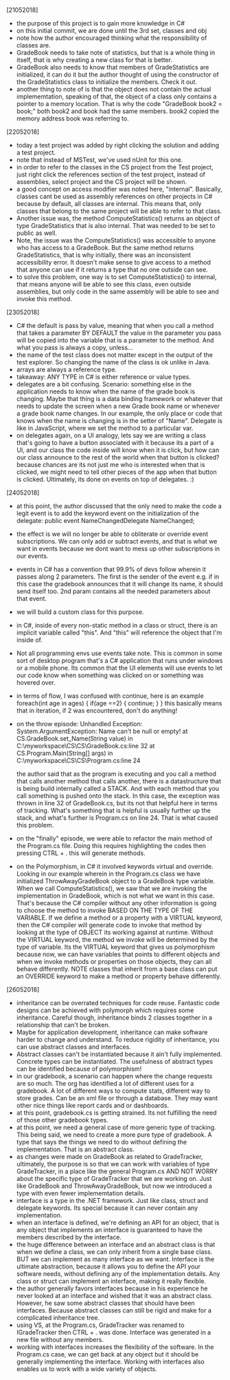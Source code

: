 [21052018]
- the purpose of this project is to gain more knowledge in C#
- on this initial commit, we are done until the 3rd set, classes and obj
- note how the author encouraged thinking what the responsibility of classes are. 
- GradeBook needs to take note of statistics, but that is a whole thing in itself, that is why creating a new class for that is better.
- GradeBook also needs to know that members of GradeStatistics are initialized, it can do it but the author thought of using the constructor of the GradeStatistics class to initialize the members. Check it out.
- another thing to note of is that the object does not contain the actual implememtation, speaking of that, the object of a class only contains a pointer to a memory location. That is why the code "GradeBook book2 = book;" both book2 and book had the same members. book2 copied the memory address book was referring to.

[22052018]
- today a test project was added by right clicking the solution and adding a test project.
- note that instead of MSTest, we've used nUnit for this one. 
- in order to refer to the classes in the CS project from the Test project, just right click the references section of the test project, instead of assemblies, select project and the CS project will be shown.
- a good concept on access modifier was noted here, "internal". Basically, classes cant be used as assembly references on other projects in C# because by default, all classes are internal. This means that, only classes that belong to the same project will be able to refer to that class.
- Another issue was, the method ComputeStatistics() returns an object of type GradeStatistics that is also internal. That was needed to be set to public as well. 
- Note, the issue was the ComputeStatistics() was accessible to anyone who has access to a GradeBook. But the same method returns GradeStatistics, that is why initially, there was an inconsistent accessibility error. It doesn't make sense to give access to a method that anyone can use if it returns a type that no one outside can see. 
- to solve this problem, one way is to set ComputeStatistics() to internal, that means anyone will be able to see this class, even outside assemblies, but only code in the same assembly will be able to see and invoke this method.

[23052018]
- C# the default is pass by value, meaning that when you call a method that takes a parameter BY DEFAULT the value in the parameter you pass will be copied into the variable that is a parameter to the method. And what you pass is always a copy, unless...
- the name of the test class does not matter except in the output of the test explorer. So changing the name of the class is ok unlike in Java.
- arrays are always a reference type.
- takeaway: ANY TYPE in C# is either reference or value types.
- delegates are a bit confusing. Scenario: something else in the application needs to know when the name of the grade book is changing. Maybe that thing is a data binding framework or whatever that needs to update the screen when a new Grade book name or whenever a grade book name changes. In our example, the only place or code that knows when the name is changing is in the setter of "Name". Delegate is like in JavaScript, where we set the method to a particular var. 
- on delegates again, on a UI analogy, lets say we are writing a class that's going to have a button associated with it because its a part of a UI, and our class the code inside will know when it is click, but how can our class announce to the rest of the world when that button is clicked? because chances are its not just me who is interested when that is clicked, we might need to tell other pieces of the app when that button is clicked. Ultimately, its done on events on top of delegates. :)

[24052018]
- at this point, the author discussed that the only need to make the code a legit event is to add the keyword event on the initialization of the delegate: public event NameChangedDelegate NameChanged;
- the effect is we will no longer be able to obliterate or override event subscriptions. We can only add or subtract events, and that is what we want in events because we dont want to mess up other subscriptions in our events.
- events in C# has a convention that 99.9% of devs follow wherein it passes along 2 parameters. The first is the sender of the event e.g. if in this case the gradebook announces that it will change its name, it should send itself too. 2nd param contains all the needed parameters about that event.
- we will build a custom class for this purpose.
- in C#, inside of every non-static method in a class or struct, there is an implicit variable called "this". And "this" will reference the object that I'm inside of. 
- Not all programming envs use events take note. This is common in some sort of desktop program that's a C# application that runs under windows or a mobile phone. Its common that the UI elements will use events to let our code know when something was clicked on or something was hovered over. 
- in terms of flow, I was confused with continue, here is an example
  foreach(int age in ages)
  {
     if(age ==2)
	 {
	    continue;
	 }
  }
  this basically means that in iteration, if 2 was encountered, don't do anything!
- on the throw episode:
  Unhandled Exception: System.ArgumentException: Name can't be null or empty!
   at CS.GradeBook.set_Name(String value) in C:\myworkspace\CS\CS\GradeBook.cs:line 32
   at CS.Program.Main(String[] args) in C:\myworkspace\CS\CS\Program.cs:line 24
  
  the author said that as the program is executing and you call a method that calls another method that calls another, there is a datastructure that is being build internally called a STACK. And with each method that you call something is pushed onto the stack. In this case, the exception was thrown in line 32 of GradeBook.cs, but its not that helpful here in terms of tracking. What's something that is helpful is usually further up the stack, and what's further is Program.cs on line 24. That is what caused this problem.
- on the "finally" episode, we were able to refactor the main method of the Program.cs file. Doing this requires highlighting the codes then pressing CTRL + .
  this will generate methods.
- on the Polymorphism, in C# it involved keywords virtual and override. Looking in our example wherein in the Program.cs class we have initialized ThrowAwayGradeBook object to a GradeBook type variable. When we call ComputeStatistics(), we saw that we are invoking the implementation in GradeBook, which is not what we want in this case. That's because the C# compiler without any other information is going to choose the method to invoke BASED ON THE TYPE OF THE VARIABLE. If we define a method or a property with a VIRTUAL keyword, then the C# compiler will generate code to invoke that method by looking at the type of OBJECT its working against at runtime. Without the VIRTUAL keyword, the method we invoke will be determined by the type of variable. Its the VIRTUAL keyword that gives us polymorphism because now, we can have variables that points to different objects and when we invoke methods or properties on those objects, they can all behave differently. NOTE classes that inherit from a base class can put an OVERRIDE keyword to make a method or property behave differently. 

[26052018]
- inheritance can be overrated techniques for code reuse. Fantastic code designs can be achieved with polymorph which requires some inheritance. Careful though, inheritance binds 2 classes together in a relationship that can't be broken.
- Maybe for application development, inheritance can make software harder to change and understand. To reduce rigidity of inheritance, you can use abstract classes and interfaces.
- Abstract classes can't be instantiated because it ain't fully implemented. Concrete types can be instantiated. The usefulness of abstract types can be identified because of polymorphism!
- in our gradebook, a scenario can happen where the change requests are so much. The org has identified a lot of different uses for a gradebook. A lot of different ways to compute stats, different way to store grades. Can be an xml file or through a database. They may want other nice things like report cards and or dashboards. 
- at this point, gradebook.cs is getting strained. Its not fulfilling the need of those other gradebook types. 
- at this point, we need a general case of more generic type of tracking. This being said, we need to create a more pure type of gradebook. A type that says the things we need to do without defining the implementation. That is an abstract class.
- as changes were made on GradeBook as related to GradeTracker, ultimately, the purpose is so that we can work with variables of type GradeTracker, in a place like the general Program.cs AND NOT WORRY about the specific type of GradeTracker that we are working on. Just like GradeBook and ThrowAwayGradeBook, but now we introduced a type with even fewer implememtation details. 
- interface is a type in the .NET framework. Just like class, struct and delegate keywords. Its special because it can never contain any implementation.
- when an interface is defined, we're defining an API for an object, that is any object that implements an interface is guaranteed to have the members described by the interface. 
- the huge difference between an interface and an abstract class is that when we define a class, we can only inherit from a single base class. BUT we can implement as many interface as we want. Interface is the ultimate abstraction, because it allows you to define the API your software needs, without defining any of the implementation details. Any class or struct can implement an interface, making it really flexible. 
- the author generally favors interfaces because in his experience he never looked at an interface and wished that it was an abstract class. However, he saw some abstract classes that should have been interfaces. Because abstract classes can still be rigid and make for a complicated inheritance tree. 
- using VS, at the Program.cs, GradeTracker was renamed to IGradeTracker then CTRL + . was done. Interface was generated in a new file without any members.
- working with interfaces increases the flexibility of the software. In the Program.cs case, we can get back at any object but it should be generally implementing the interface. Working with interfaces also enables us to work with a wide variety of objects.